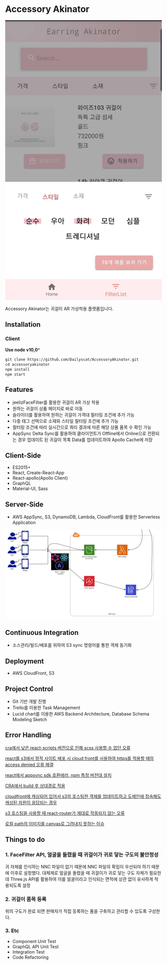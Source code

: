 # Accessory Akinator

<img src="./AACapture.jpg"/>

Accessory Akinator는 귀걸이 AR 가상착용 플랫폼입니다.

## Installation

### Client

**Use node v10,0^**

```
git clone https://github.com/Dailyscat/AccessoryAkinator.git
cd accessoryakinator
npm install
npm start
```

## Features

- jeelizFaceFilter를 활용한 귀걸이 AR 가상 착용
- 원하는 귀걸이 상품 페이지로 바로 이동
- 슬라이더를 활용하여 원하는 귀걸이 가격대 필터링 조건에 추가 가능
- 다중 태그 선택으로 소재와 스타일 필터링 조건에 추가 가능
- 필터링 조건에 따라 실시간으로 쿼리 결과에 따른 해당 상품 품목 수 확인 가능
- AppSync Delta Sync를 활용하여 클라이언트가 Offline에서 Online으로 전환되는 경우 업데이트 된 귀걸이 목록 Data를 업데이트하여 Apollo Cache에 저장

## Client-Side

- ES2015+
- React, Create-React-App
- React-apollo(Apollo Client)
- GraphQL
- Material-UI, Sass

## Server-Side

- AWS AppSync, S3, DynamoDB, Lambda, CloudFront를 활용한 Serverless Application

<img src="./AAArchitecture.png">

## Continuous Integration

- 소스관리/빌드/배포를 위하여 S3 sync 명령어를 통한 객체 동기화

## Deployment

- AWS CloudFront, S3

## Project Control

- Git 기반 개발 진행
- Trello를 이용한 Task Management
- Lucid chart를 이용한 AWS Backend Architecture, Database Schema Modeling Sketch

## Error Handling

[cra에서 낮은 react-scripts 버전으로 인해 scss 사용할 수 없던 오류](https://github.com/Dailyscat/Issue-Archive/blob/master/1910%20cra%EC%97%90%EC%84%9C%20%EB%82%AE%EC%9D%80%20react-scripts%20%EB%B2%84%EC%A0%84%EC%9C%BC%EB%A1%9C%20%EC%9D%B8%ED%95%B4%20scss%20%EC%82%AC%EC%9A%A9%ED%95%A0%20%EC%88%98%20%EC%97%86%EB%8D%98%20%EC%98%A4%EB%A5%98.md)

[react를 s3에서 정적 사이트 배포 시 cloud front를 사용하여 https를 적용할 때의 access denied 오류 해결](https://github.com/Dailyscat/Issue-Archive/blob/master/1910%20react%EB%A5%BC%20s3%EC%97%90%EC%84%9C%20%EC%A0%95%EC%A0%81%20%EC%82%AC%EC%9D%B4%ED%8A%B8%20%EB%B0%B0%ED%8F%AC%20%EC%8B%9C%20cloud%20front%EB%A5%BC%20%EC%82%AC%EC%9A%A9%ED%95%98%EC%97%AC%20https%EB%A5%BC%20%EC%A0%81%EC%9A%A9%ED%95%A0%20%EB%95%8C%EC%9D%98%20access%20denied%20%EC%98%A4%EB%A5%98%20%ED%95%B4%EA%B2%B0.md)

[react에서 appsync sdk 호환에러, npm 특정 버전대 설치](https://github.com/Dailyscat/Issue-Archive/blob/master/1910%20react%EC%97%90%EC%84%9C%20appsync%20sdk%20%ED%98%B8%ED%99%98%EC%97%90%EB%9F%AC%2C%20npm%20%ED%8A%B9%EC%A0%95%20%EB%B2%84%EC%A0%84%EB%8C%80%20%EC%84%A4%EC%B9%98.md)

[CRA에서 build 후 상대경로 적용](https://github.com/Dailyscat/Issue-Archive/blob/master/1911%20CRA%EC%97%90%EC%84%9C%20build%20%ED%9B%84%20%EC%83%81%EB%8C%80%EA%B2%BD%EB%A1%9C%20%EC%A0%81%EC%9A%A9.md)

[cloudfront에 캐싱되어 있어서 s3의 호스팅한 객체를 업데이트하고 도메인에 접속해도 캐싱된 자원이 응답되는 경우](https://github.com/Dailyscat/Issue-Archive/blob/master/1911%20cloudfront%EC%97%90%20%EC%BA%90%EC%8B%B1%EB%90%98%EC%96%B4%20%EC%9E%88%EC%96%B4%EC%84%9C%20s3%EC%9D%98%20%ED%98%B8%EC%8A%A4%ED%8C%85%ED%95%9C%20%EA%B0%9D%EC%B2%B4%EB%A5%BC%20%EC%97%85%EB%8D%B0%EC%9D%B4%ED%8A%B8%ED%95%98%EA%B3%A0%20%EB%8F%84%EB%A9%94%EC%9D%B8%EC%97%90%20%EC%A0%91%EC%86%8D%ED%95%B4%EB%8F%84%20%EC%BA%90%EC%8B%B1%EB%90%9C%20%EC%9E%90%EC%9B%90%EC%9D%B4%20%EC%9D%91%EB%8B%B5%EB%90%98%EB%8A%94%20%EA%B2%BD%EC%9A%B0.md)

[s3 호스팅을 사용할 때 react-router가 제대로 작동되지 않는 오류](https://github.com/Dailyscat/Issue-Archive/blob/master/1911%20s3%20%ED%98%B8%EC%8A%A4%ED%8C%85%EC%9D%84%20%EC%82%AC%EC%9A%A9%ED%95%A0%20%EB%95%8C%20react-router%EA%B0%80%20%EC%A0%9C%EB%8C%80%EB%A1%9C%20%EC%9E%91%EB%8F%99%EB%90%98%EC%A7%80%20%EC%95%8A%EB%8A%94%20%EC%98%A4%EB%A5%98.md)

[로컬 path의 이미지를 canvas로 그려내지 못하는 이슈](https://github.com/Dailyscat/Issue-Archive/blob/master/1911%20%EB%A1%9C%EC%BB%AC%20path%EC%9D%98%20%EC%9D%B4%EB%AF%B8%EC%A7%80%EB%A5%BC%20canvas%EB%A1%9C%20%EA%B7%B8%EB%A0%A4%EB%82%B4%EC%A7%80%20%EB%AA%BB%ED%95%98%EB%8A%94%20%EC%9D%B4%EC%8A%88.md)

## Things to do

### 1. FaceFilter API, 얼굴을 돌렸을 때 귀걸이가 귀로 닿는 구도의 불안정성

귀 자체를 인식하는 NNC 파일이 없기 때문에 NNC 파일의 확립이 우선되야 하기 때문에 이후로 설정했다. 대체제로 얼굴을 돌렸을 때 귀걸이가 귀로 닿는 구도 자체가 필요한데 Three.js API를 활용하여 이를 얼굴이라고 인식되는 면적에 상관 없이 유사하게 적용되도록 설정

### 2. 귀걸이 품목 등록

위의 구도가 완료 되면 판매자가 직접 등록하는 폼을 구축하고 관리할 수 있도록 구성한다.

### 3. Etc

- Component Unit Test
- GraphQL API Unit Test
- Integration Test
- Code Refactoring
